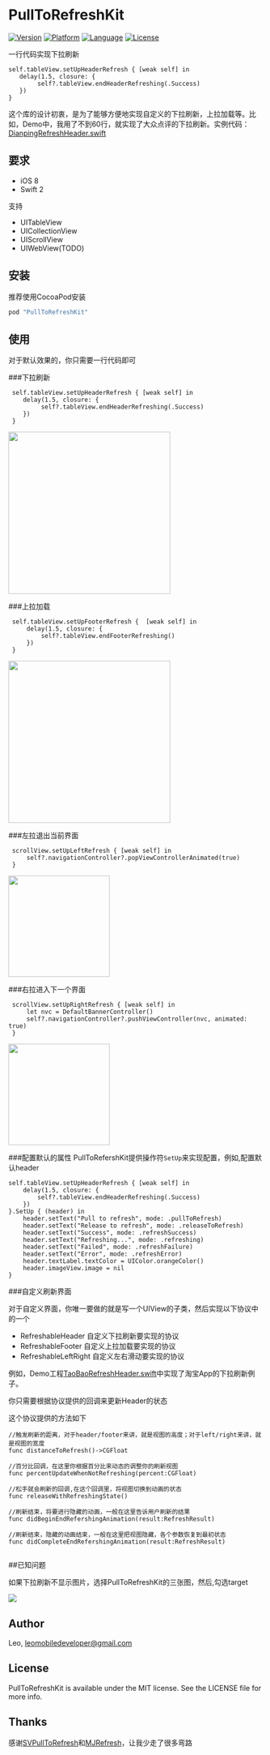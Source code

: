 # PullToRefreshKit

 [![Version](https://img.shields.io/cocoapods/v/PullToRefreshKit.svg?style=flat)](http://cocoapods.org/pods/PullToRefreshKit) [![Platform](http://img.shields.io/badge/platform-ios-blue.svg?style=flat
)](https://developer.apple.com/iphone/index.action)
 [![Language](http://img.shields.io/badge/language-swift-brightgreen.svg?style=flat
)](https://developer.apple.com/swift)
 [![License](http://img.shields.io/badge/license-MIT-lightgrey.svg?style=flat
)](http://mit-license.org)

一行代码实现下拉刷新

```
self.tableView.setUpHeaderRefresh { [weak self] in
   delay(1.5, closure: { 
        self?.tableView.endHeaderRefreshing(.Success)
   })
}
```
这个库的设计初衷，是为了能够方便地实现自定义的下拉刷新，上拉加载等。比如，Demo中，我用了不到60行，就实现了大众点评的下拉刷新。实例代码：[DianpingRefreshHeader.swift](https://github.com/LeoMobileDeveloper/PullToRefreshKit/blob/master/PullToRefreshKit/DianpingRefreshHeader.swift)

## 要求

- iOS 8
- Swift 2

支持

- UITableView
- UICollectionView
- UIScrollView
- UIWebView(TODO)


## 安装
推荐使用CocoaPod安装

```ruby
pod "PullToRefreshKit"
```
## 使用

对于默认效果的，你只需要一行代码即可

###下拉刷新

```
 self.tableView.setUpHeaderRefresh { [weak self] in
    delay(1.5, closure: { 
         self?.tableView.endHeaderRefreshing(.Success)
    })
 }
```

<img src="https://raw.github.com/LeoMobileDeveloper/PullToRefreshKit/master/Screenshot/gif1.gif" width="320">


###上拉加载
```
 self.tableView.setUpFooterRefresh {  [weak self] in
     delay(1.5, closure: {
         self?.tableView.endFooterRefreshing()
     })
 }
```

<img src="https://raw.github.com/LeoMobileDeveloper/PullToRefreshKit/master/Screenshot/gif2.gif" width="320">


###左拉退出当前界面

```
 scrollView.setUpLeftRefresh { [weak self] in
     self?.navigationController?.popViewControllerAnimated(true)
 }
```

<img src="https://raw.github.com/LeoMobileDeveloper/PullToRefreshKit/master/Screenshot/gif3.gif" width="200">

###右拉进入下一个界面

```
 scrollView.setUpRightRefresh { [weak self] in
     let nvc = DefaultBannerController()
     self?.navigationController?.pushViewController(nvc, animated: true)
 }
```

<img src="https://raw.github.com/LeoMobileDeveloper/PullToRefreshKit/master/Screenshot/gif4.gif" width="200">

###配置默认的属性
PullToRefershKit提供操作符`SetUp`来实现配置，例如,配置默认header

```
self.tableView.setUpHeaderRefresh { [weak self] in
    delay(1.5, closure: {
        self?.tableView.endHeaderRefreshing(.Success)
    })
}.SetUp { (header) in
    header.setText("Pull to refresh", mode: .pullToRefresh)
    header.setText("Release to refresh", mode: .releaseToRefresh)
    header.setText("Success", mode: .refreshSuccess)
    header.setText("Refreshing...", mode: .refreshing)
    header.setText("Failed", mode: .refreshFailure)
    header.setText("Error", mode: .refreshError)
    header.textLabel.textColor = UIColor.orangeColor()
    header.imageView.image = nil
}
```

###自定义刷新界面

对于自定义界面，你唯一要做的就是写一个UIView的子类，然后实现以下协议中的一个

- RefreshableHeader 自定义下拉刷新要实现的协议
- RefreshableFooter 自定义上拉加载要实现的协议
- RefreshableLeftRight 自定义左右滑动要实现的协议

例如，Demo工程[TaoBaoRefreshHeader.swift](https://github.com/LeoMobileDeveloper/PullToRefreshKit/blob/master/PullToRefreshKit/TaoBaoRefreshHeader.swift)中实现了淘宝App的下拉刷新例子。

你只需要根据协议提供的回调来更新Header的状态

这个协议提供的方法如下

```
//触发刷新的距离，对于header/footer来讲，就是视图的高度；对于left/right来讲，就是视图的宽度
func distanceToRefresh()->CGFloat

//百分比回调，在这里你根据百分比来动态的调整你的刷新视图
func percentUpdateWhenNotRefreshing(percent:CGFloat)

//松手就会刷新的回调,在这个回调里，将视图切换到动画的状态
func releaseWithRefreshingState()

//刷新结束，将要进行隐藏的动画，一般在这里告诉用户刷新的结果
func didBeginEndRefershingAnimation(result:RefreshResult)

//刷新结束，隐藏的动画结束，一般在这里把视图隐藏，各个参数恢复到最初状态
func didCompleteEndRefershingAnimation(result:RefreshResult)
    
```
##已知问题

如果下拉刷新不显示图片，选择PullToRefreshKit的三张图，然后,勾选target

<img src="https://raw.github.com/LeoMobileDeveloper/PullToRefreshKit/master/Screenshot/issue1.png">



## Author

Leo, leomobiledeveloper@gmail.com

## License

PullToRefreshKit is available under the MIT license. See the LICENSE file for more info.

## Thanks
感谢[SVPullToRefresh](https://github.com/samvermette/SVPullToRefresh)和[MJRefresh](https://github.com/CoderMJLee/MJRefresh)，让我少走了很多弯路